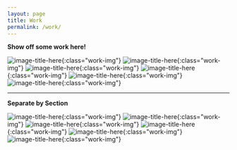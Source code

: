 ```yaml
---
layout: page
title: Work
permalink: /work/
---
```


**Show off some work here!**

![image-title-here](/img/work.jpg){:class="work-img"}
![image-title-here](/img/work.jpg){:class="work-img"}
![image-title-here](/img/work.jpg){:class="work-img"}
![image-title-here](/img/work.jpg){:class="work-img"}
![image-title-here](/img/work.jpg){:class="work-img"}
![image-title-here](/img/work.jpg){:class="work-img"}

__________

**Separate by Section**

![image-title-here](/img/work.jpg){:class="work-img"}
![image-title-here](/img/work.jpg){:class="work-img"}
![image-title-here](/img/work.jpg){:class="work-img"}
![image-title-here](/img/work.jpg){:class="work-img"}
![image-title-here](/img/work.jpg){:class="work-img"}
![image-title-here](/img/work.jpg){:class="work-img"}
